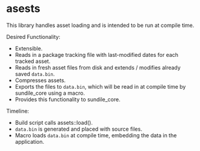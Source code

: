 # asests

This library handles asset loading and is intended to be run at compile time.

Desired Functionality:
* Extensible.
* Reads in a package tracking file with last-modified dates for each tracked asset.
* Reads in fresh asset files from disk and extends / modifies already saved `data.bin`.
* Compresses assets.
* Exports the files to `data.bin`, which will be read in at compile time by sundile_core using a macro.
* Provides this functionality to sundile_core.

Timeline:
* Build script calls assets::load().
* `data.bin` is generated and placed with source files.
* Macro loads `data.bin` at compile time, embedding the data in the application.